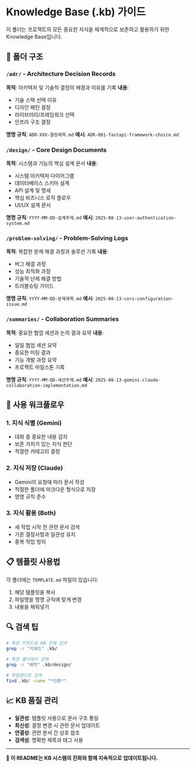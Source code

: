 # Knowledge Base (.kb) 가이드

이 폴더는 프로젝트의 모든 중요한 지식을 체계적으로 보존하고 활용하기 위한 Knowledge Base입니다.

## 📁 폴더 구조

### `/adr/` - Architecture Decision Records
**목적**: 아키텍처 및 기술적 결정의 배경과 이유를 기록
**내용**: 
- 기술 스택 선택 이유
- 디자인 패턴 결정
- 라이브러리/프레임워크 선택
- 인프라 구조 결정

**명명 규칙**: `ADR-XXX-결정제목.md`
**예시**: `ADR-001-fastapi-framework-choice.md`

### `/design/` - Core Design Documents  
**목적**: 시스템과 기능의 핵심 설계 문서
**내용**:
- 시스템 아키텍처 다이어그램
- 데이터베이스 스키마 설계
- API 설계 및 명세
- 핵심 비즈니스 로직 플로우
- UI/UX 설계 문서

**명명 규칙**: `YYYY-MM-DD-설계주제.md`
**예시**: `2025-08-13-user-authentication-system.md`

### `/problem-solving/` - Problem-Solving Logs
**목적**: 복잡한 문제 해결 과정과 솔루션 기록
**내용**:
- 버그 해결 과정
- 성능 최적화 과정  
- 기술적 난제 해결 방법
- 트러블슈팅 가이드

**명명 규칙**: `YYYY-MM-DD-문제제목.md`
**예시**: `2025-08-13-cors-configuration-issue.md`

### `/summaries/` - Collaboration Summaries
**목적**: 중요한 협업 세션과 논의 결과 요약
**내용**:
- 일일 협업 세션 요약
- 중요한 미팅 결과
- 기능 개발 과정 요약
- 프로젝트 마일스톤 기록

**명명 규칙**: `YYYY-MM-DD-세션주제.md`
**예시**: `2025-08-13-gemini-claude-collaboration-implementation.md`

## 🔄 사용 워크플로우

### 1. 지식 식별 (Gemini)
- 대화 중 중요한 내용 감지
- 보존 가치가 있는 지식 판단
- 적절한 카테고리 결정

### 2. 지식 저장 (Claude)
- Gemini의 요청에 따라 문서 작성
- 적절한 폴더에 마크다운 형식으로 저장
- 명명 규칙 준수

### 3. 지식 활용 (Both)
- 새 작업 시작 전 관련 문서 검색
- 기존 결정사항과 일관성 유지
- 중복 작업 방지

## 📋 템플릿 사용법

각 폴더에는 `TEMPLATE.md` 파일이 있습니다:
1. 해당 템플릿을 복사
2. 파일명을 명명 규칙에 맞게 변경
3. 내용을 채워넣기

## 🔍 검색 팁

```bash
# 특정 키워드로 KB 전체 검색
grep -r "키워드" .kb/

# 특정 폴더에서 검색
grep -r "API" .kb/design/

# 파일명으로 검색
find .kb/ -name "*인증*"
```

## 📈 KB 품질 관리

- **일관성**: 템플릿 사용으로 문서 구조 통일
- **최신성**: 결정 변경 시 관련 문서 업데이트  
- **연결성**: 관련 문서 간 상호 참조
- **검색성**: 명확한 제목과 태그 사용

---

**📝 이 README는 KB 시스템의 진화와 함께 지속적으로 업데이트됩니다.**